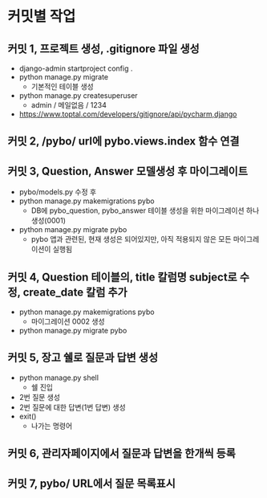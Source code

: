 # 커밋별 작업

## 커밋 1, 프로젝트 생성, .gitignore 파일 생성
- django-admin startproject config .
- python manage.py migrate
  - 기본적인 테이블 생성
- python manage.py createsuperuser
  - admin / 메일없음 / 1234 
- https://www.toptal.com/developers/gitignore/api/pycharm,django

## 커밋 2, /pybo/ url에 pybo.views.index 함수 연결

## 커밋 3, Question, Answer 모델생성 후 마이그레이트
- pybo/models.py 수정 후
- python manage.py makemigrations pybo
  - DB에 pybo_question, pybo_answer 테이블 생성을 위한 마이그레이션 하나 생성(0001)
- python manage.py migrate pybo
  - pybo 앱과 관련된, 현재 생성은 되어있지만, 아직 적용되지 않은 모든 마이그레이션이 실행됨

## 커밋 4, Question 테이블의, title 칼럼명 subject로 수정, create_date 칼럼 추가
- python manage.py makemigrations pybo
  - 마이그레이션 0002 생성 
- python manage.py migrate pybo

## 커밋 5, 장고 쉘로 질문과 답변 생성
- python manage.py shell
  - 쉘 진입
- 2번 질문 생성
- 2번 질문에 대한 답변(1번 답변) 생성
- exit()
  - 나가는 명령어

## 커밋 6, 관리자페이지에서 질문과 답변을 한개씩 등록

## 커밋 7, pybo/ URL에서 질문 목록표시